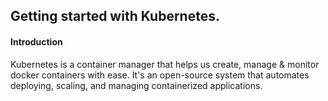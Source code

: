 
## Getting started with Kubernetes.
#### Introduction
Kubernetes is a container manager that helps us create, manage & monitor docker containers with ease. It's an open-source system that automates deploying, scaling, and managing containerized applications.


